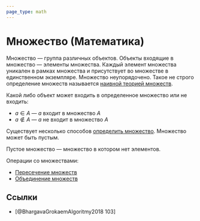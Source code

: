```yaml
---
page_type: math
---
```

# Множество (Математика)

Множество — группа различных объектов. Объекты входящие в множество — элементы множества. Каждый элемент множества уникален в рамках множества и присутствует во множестве в единственном экземпляре. Множество неупорядочено. Такое не строго определение множеств называется [наивной теорией множеств]([[20221101230826]]).

Какой либо объект может входить в определенное множество или не входить:

* $a \in A$ — $a$ входит в множество $A$
* $a \notin A$ — $a$ не входит в множество $A$

Существует несколько способов [определить множество]([[20221031234358]]). Множество может быть пустым.

Пустое множество — множество в котором нет элементов.

Операции со множествами:

* [Пересечение множеств]([[20221102002259]])
* [Объединение множеств]([[20221106003014]])

## Ссылки

- [@BhargavaGrokaemAlgoritmy2018 103]
